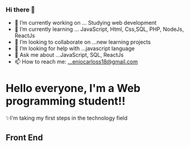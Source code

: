 ### Hi there 👋

- 🔭 I’m currently working on ... Studying web development
- 🌱 I’m currently learning ... JavaScript, Html, Css,SQL, PHP, NodeJs, ReactJs
- 👯 I’m looking to collaborate on ...new learning projects
- 🤔 I’m looking for help with ...javascript language
- 💬 Ask me about ...JavaScript, SQL, ReactJs
- 📫 How to reach me: ...eniocarloss18@gmail.com

<h1>Hello everyone, I'm a Web programming student!!</h1>
<p>✨I'm taking my first steps in the technology field</p>
<h2>Front End</h2>

<!--
**enioCarloss/eniocarloss** is a ✨ _special_ ✨ repository because its `README.md` (this file) appears on your GitHub profile.

Here are some ideas to get you started:

- 🔭 I’m currently working on ... Studying web development
- 🌱 I’m currently learning ... JavaScript, Html, Css,SQL, PHP, NodeJs, ReactJs
- 👯 I’m looking to collaborate on ...new learning projects
- 🤔 I’m looking for help with ...javascript language
- 💬 Ask me about ...JavaScript, SQL, ReactJs
- 📫 How to reach me: ...eniocarloss18@gmail.com
- 😄 Pronouns: ...
- ⚡ Fun fact: ...
-->
